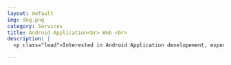 ```yaml
---
layout: default
img: dog.png
category: Services
title: Android Application<br> Web <br>
description: |
  <p class="lead">Interested in Android Application developement, experienced some applications design in my spare time. Looking for cool idea and enough time to build my own application. <br><br> In addition, enjoying the design of web application, which can be used cross-platform in anywhere</p>

---
```

